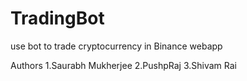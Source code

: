 # TradingBot
use bot to trade cryptocurrency in Binance webapp

Authors
1.Saurabh Mukherjee
2.PushpRaj
3.Shivam Rai
